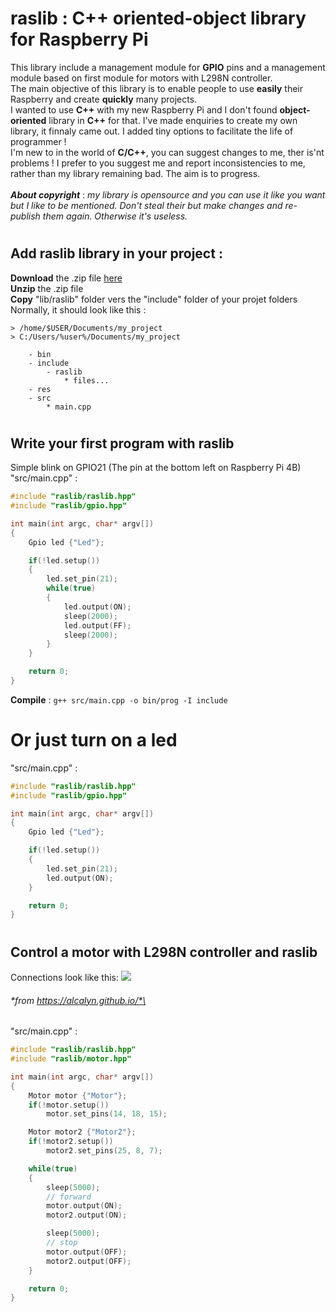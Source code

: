 # raslib : C++ oriented-object library for Raspberry Pi
This library include a management module for **GPIO** pins and a management module based on first module for motors with L298N controller.\
The main objective of this library is to enable people to use **easily** their Raspberry and create **quickly** many projects.\
I wanted to use **C++** with my new Raspberry Pi and I don't found **object-oriented** library in **C++** for that. I've made enquiries to create my own library, it finnaly came out. I added tiny options to facilitate the life of programmer !\
I'm new to in the world of **C/C++**, you can suggest changes to me, ther is'nt problems ! I prefer to you suggest me and report inconsistencies to me, rather than my library remaining bad. The aim is to progress.\
\
***About copyright*** : *my library is opensource and you can use it like you want but I like to be mentioned. Don't steal their but make changes and re-publish them again. Otherwise it's useless.*
#
## Add raslib library in your project :
**Download** the .zip file [here](https://github.com/antoninhrlt/antoninhrlt.github.io/archive/main.zip)\
**Unzip** the .zip file\
**Copy** "lib/raslib" folder vers the "include" folder of your projet folders\
Normally, it should look like this :
```
> /home/$USER/Documents/my_project
> C:/Users/%user%/Documents/my_project

    - bin
    - include
        - raslib
            * files...
    - res
    - src
        * main.cpp
```
#
## Write your first program with raslib
Simple blink on GPIO21 (The pin at the bottom left on Raspberry Pi 4B)\
"src/main.cpp" :
```cpp
#include "raslib/raslib.hpp"
#include "raslib/gpio.hpp"

int main(int argc, char* argv[])
{
    Gpio led {"Led"};

    if(!led.setup())
    {
        led.set_pin(21);
        while(true)
        {
            led.output(ON);
            sleep(2000);
            led.output(FF);
            sleep(2000);
        }
    }

    return 0;
}
```
**Compile** : `g++ src/main.cpp -o bin/prog -I include`
#
# Or just turn on a led
"src/main.cpp" :
```cpp
#include "raslib/raslib.hpp"
#include "raslib/gpio.hpp"

int main(int argc, char* argv[])
{
    Gpio led {"Led"};

    if(!led.setup())
    {
        led.set_pin(21);
        led.output(ON);
    }

    return 0;
}
```
#
## Control a motor with L298N controller and raslib
Connections look like this: ![](https://alcalyn.github.io/assets/images/rpi-motors/rasp-l298n.png) 
###### *from https://alcalyn.github.io/*\
"src/main.cpp" :
```cpp
#include "raslib/raslib.hpp"
#include "raslib/motor.hpp"

int main(int argc, char* argv[])
{
    Motor motor {"Motor"};
    if(!motor.setup())
        motor.set_pins(14, 18, 15);

    Motor motor2 {"Motor2"};
    if(!motor2.setup())
        motor2.set_pins(25, 8, 7);

    while(true)
    {
        sleep(5000);
        // forward
        motor.output(ON);
        motor2.output(ON);

        sleep(5000);
        // stop
        motor.output(OFF); 
        motor2.output(OFF);
    }

    return 0;
}
```